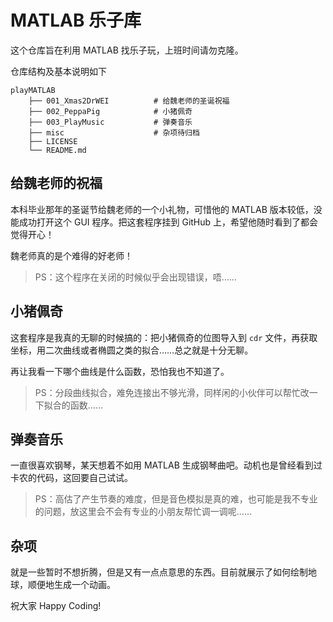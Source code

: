 # MATLAB 乐子库

这个仓库旨在利用 MATLAB 找乐子玩，上班时间请勿克隆。

仓库结构及基本说明如下

```text
playMATLAB
    ├── 001_Xmas2DrWEI          # 给魏老师的圣诞祝福
    ├── 002_PeppaPig            # 小猪佩奇
    ├── 003_PlayMusic           # 弹奏音乐
    ├── misc                    # 杂项待归档
    ├── LICENSE
    └── README.md
```


## 给魏老师的祝福

本科毕业那年的圣诞节给魏老师的一个小礼物，可惜他的 MATLAB 版本较低，没能成功打开这个 GUI 程序。把这套程序挂到 GitHub 上，希望他随时看到了都会觉得开心！

魏老师真的是个难得的好老师！

> PS：这个程序在关闭的时候似乎会出现错误，唔……


## 小猪佩奇

这套程序是我真的无聊的时候搞的：把小猪佩奇的位图导入到 `cdr` 文件，再获取坐标，用二次曲线或者椭圆之类的拟合……总之就是十分无聊。

再让我看一下哪个曲线是什么函数，恐怕我也不知道了。

> PS：分段曲线拟合，难免连接出不够光滑，同样闲的小伙伴可以帮忙改一下拟合的函数……


## 弹奏音乐

一直很喜欢钢琴，某天想着不如用 MATLAB 生成钢琴曲吧。动机也是曾经看到过卡农的代码，这回要自己试试。

> PS：高估了产生节奏的难度，但是音色模拟是真的难，也可能是我不专业的问题，放这里会不会有专业的小朋友帮忙调一调呢……


## 杂项

就是一些暂时不想折腾，但是又有一点点意思的东西。目前就展示了如何绘制地球，顺便地生成一个动画。

祝大家 Happy Coding! 